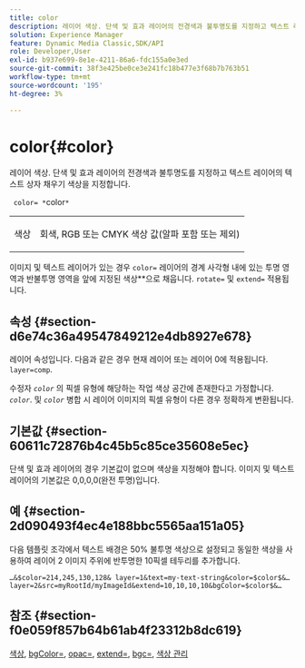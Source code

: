```yaml
---
title: color
description: 레이어 색상. 단색 및 효과 레이어의 전경색과 불투명도를 지정하고 텍스트 레이어의 텍스트 상자 채우기 색상을 지정합니다.
solution: Experience Manager
feature: Dynamic Media Classic,SDK/API
role: Developer,User
exl-id: b937e699-8e1e-4211-86a6-fdc155a0e3ed
source-git-commit: 38f3e425be0ce3e241fc18b477e3f68b7b763b51
workflow-type: tm+mt
source-wordcount: '195'
ht-degree: 3%

---
```


# color{#color}

레이어 색상. 단색 및 효과 레이어의 전경색과 불투명도를 지정하고 텍스트 레이어의 텍스트 상자 채우기 색상을 지정합니다.

` color= *`color`*`

<table id="simpletable_68645167998A42229CEF858909FD447E"> 
 <tr class="strow"> 
  <td class="stentry"> <p> <span class="codeph"> <span class="varname"> 색상 </span> </span> </p> </td> 
  <td class="stentry"> <p>회색, RGB 또는 CMYK 색상 값(알파 포함 또는 제외) </p> </td> 
 </tr> 
</table>

이미지 및 텍스트 레이어가 있는 경우 `color=` 레이어의 경계 사각형 내에 있는 투명 영역과 반불투명 영역을 앞에 지정된 색상**으로 채웁니다. `rotate=` 및 `extend=` 적용됩니다.

## 속성 {#section-d6e74c36a49547849212e4db8927e678}

레이어 속성입니다. 다음과 같은 경우 현재 레이어 또는 레이어 0에 적용됩니다. `layer=comp`.

수정자 *`color`* 의 픽셀 유형에 해당하는 작업 색상 공간에 존재한다고 가정합니다. *`color`*. 및 *`color`* 병합 시 레이어 이미지의 픽셀 유형이 다른 경우 정확하게 변환됩니다.

## 기본값 {#section-60611c72876b4c45b5c85ce35608e5ec}

단색 및 효과 레이어의 경우 기본값이 없으며 색상을 지정해야 합니다. 이미지 및 텍스트 레이어의 기본값은 0,0,0,0(완전 투명)입니다.

## 예 {#section-2d090493f4ec4e188bbc5565aa151a05}

다음 템플릿 조각에서 텍스트 배경은 50% 불투명 색상으로 설정되고 동일한 색상을 사용하여 레이어 2 이미지 주위에 반투명한 10픽셀 테두리를 추가합니다.

`…&$color=214,245,130,128& layer=1&text=my-text-string&color=$color$&… layer=2&src=myRootId/myImageId&extend=10,10,10,10&bgColor=$color$&…`

## 참조 {#section-f0e059f857b64b61ab4f23312b8dc619}

[색상](../../../../../is-api/http-ref/image-serving-api-ref/c-http-protocol-reference/c-data-types/r-is-http-color.md#reference-0fdb264a3aed4bd78451bb55311f6e93), [bgColor=](../../../../../is-api/http-ref/image-serving-api-ref/c-http-protocol-reference/c-command-reference/r-bgcolor.md#reference-441371ba4ef54fe781887c5ae448f6ab), [opac=](../../../../../is-api/http-ref/image-serving-api-ref/c-http-protocol-reference/c-command-reference/r-opac.md#reference-d2269b51aca34599a08d0a46ee5c27e5), [extend=](../../../../../is-api/http-ref/image-serving-api-ref/c-http-protocol-reference/c-command-reference/r-extend.md#reference-7e9156beb285459d830e2d56782a74ac), [bgc=](../../../../../is-api/http-ref/image-serving-api-ref/c-http-protocol-reference/c-command-reference/r-bgc.md#reference-53376175f617446fbe5c69120f834b88), [색상 관리](../../../../../is-api/http-ref/image-serving-api-ref/c-http-protocol-reference/c-syntax-and-features/r-color-management.md#reference-c7e4a72d589145189f7e4bcb6b4544d7)
